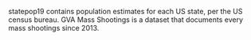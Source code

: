 statepop19 contains population estimates for each US state, per the US census bureau.
GVA Mass Shootings is a dataset that documents every mass shootings since 2013. 
